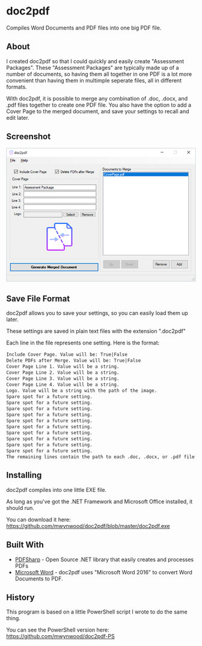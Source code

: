# doc2pdf
Compiles Word Documents and PDF files into one big PDF file.

## About
I created doc2pdf so that I could quickly and easily create "Assessment Packages". These "Assessment Packages" are typically made up of a number of documents, so having them all together in one PDF is a lot more convenient than having them in multimple seperate files, all in different formats.

With doc2pdf, it is possible to merge any combination of .doc, .docx, and .pdf files together to create one PDF file. You also have the option to add a Cover Page to the merged document, and save your settings to recall and edit later.

## Screenshot
<img src="https://github.com/mwynwood/doc2pdf/blob/master/screenshot.png">

## Save File Format
doc2pdf allows you to save your settings, so you can easily load them up later.

These settings are saved in plain text files with the extension ".doc2pdf"

Each line in the file represents one setting. Here is the format:
```
Include Cover Page. Value will be: True|False
Delete PDFs after Merge. Value will be: True|False
Cover Page Line 1. Value will be a string.
Cover Page Line 2. Value will be a string.
Cover Page Line 3. Value will be a string.
Cover Page Line 4. Value will be a string.
Logo. Value will be a string with the path of the image.
Spare spot for a future setting.
Spare spot for a future setting.
Spare spot for a future setting.
Spare spot for a future setting.
Spare spot for a future setting.
Spare spot for a future setting.
Spare spot for a future setting.
Spare spot for a future setting.
Spare spot for a future setting.
Spare spot for a future setting.
The remaining lines contain the path to each .doc, .docx, or .pdf file
```
## Installing
doc2pdf compiles into one little EXE file.

As long as you've got the .NET Framework and Microsoft Office installed, it should run.

You can download it here: https://github.com/mwynwood/doc2pdf/blob/master/doc2pdf.exe

## Built With
* [PDFSharp](http://www.pdfsharp.net/) - Open Source .NET library that easily creates and processes PDFs
* [Microsoft Word](https://www.office.com/) - doc2pdf uses "Microsoft Word 2016" to convert Word Documents to PDF.

## History
This program is based on a little PowerShell script I wrote to do the same thing.

You can see the PowerShell version here: https://github.com/mwynwood/doc2pdf-PS
